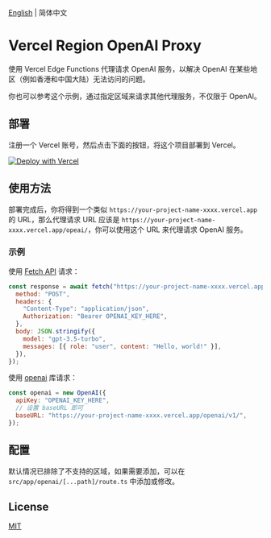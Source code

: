 [English](README.md) | 简体中文

# Vercel Region OpenAI Proxy

使用 Vercel Edge Functions 代理请求 OpenAI 服务，以解决 OpenAI 在某些地区（例如香港和中国大陆）无法访问的问题。

你也可以参考这个示例，通过指定区域来请求其他代理服务，不仅限于 OpenAI。

## 部署

注册一个 Vercel 账号，然后点击下面的按钮，将这个项目部署到 Vercel。

[![Deploy with Vercel](https://vercel.com/button)](https://vercel.com/new/clone?repository-url=https%3A%2F%2Fgithub.com%2Fchen86860%2Fvercel-openai-proxy&project-name=vercel-openai-proxy)

## 使用方法

部署完成后，你将得到一个类似 `https://your-project-name-xxxx.vercel.app` 的 URL，那么代理请求 URL 应该是 `https://your-project-name-xxxx.vercel.app/opeai/`，你可以使用这个 URL 来代理请求 OpenAI 服务。

### 示例

使用 [Fetch API](https://developer.mozilla.org/en-US/docs/Web/API/Fetch_API) 请求：

```js
const response = await fetch("https://your-project-name-xxxx.vercel.app/openai/v1/chat/completions", {
  method: "POST",
  headers: {
    "Content-Type": "application/json",
    Authorization: "Bearer OPENAI_KEY_HERE",
  },
  body: JSON.stringify({
    model: "gpt-3.5-turbo",
    messages: [{ role: "user", content: "Hello, world!" }],
  }),
});
```

使用 [openai](https://www.npmjs.com/package/openai) 库请求：

```js
const openai = new OpenAI({
  apiKey: "OPENAI_KEY_HERE",
  // 设置 baseURL 即可
  baseURL: "https://your-project-name-xxxx.vercel.app/openai/v1/",
});
```

## 配置

默认情况已排除了不支持的区域，如果需要添加，可以在 `src/app/openai/[...path]/route.ts` 中添加或修改。

## License

[MIT](./LICENSE)

